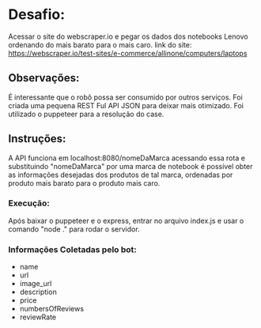 # Desafio:

Acessar o site do webscraper.io e pegar os dados dos notebooks Lenovo ordenando do mais barato para o mais caro.
link do site:
https://webscraper.io/test-sites/e-commerce/allinone/computers/laptops

## Observações:
É interessante que o robô possa ser consumido por outros serviços.
Foi criada uma pequena REST Ful API JSON para deixar mais otimizado.
Foi utilizado o puppeteer para a resolução do case.

## Instruções:
A API funciona em localhost:8080/nomeDaMarca acessando essa rota e substituindo "nomeDaMarca"
por uma marca de notebook é possível obter as informações desejadas dos produtos de tal marca, ordenadas por produto mais barato
para o produto mais caro.

### Execução:
Após baixar o puppeteer e o express, entrar no arquivo index.js e usar o comando "node ." para rodar o servidor.

### Informações Coletadas pelo bot:
- name
- url
- image_url
- description
- price
- numbersOfReviews
- reviewRate
